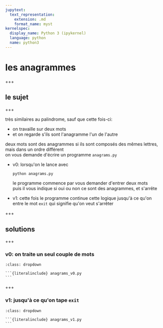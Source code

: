 ```yaml
---
jupytext:
  text_representation:
    extension: .md
    format_name: myst
kernelspec:
  display_name: Python 3 (ipykernel)
  language: python
  name: python3
---
```


# les anagrammes

+++

## le sujet

+++

très similaires au palindrome, sauf que cette fois-ci:

- on travaille sur deux mots
- et on regarde s'ils sont l'anagramme l'un de l'autre

deux mots sont des anagrammes si ils sont composés des mêmes lettres, mais dans un ordre différent  
on vous demande d'écrire un programme `anagrams.py`  

- v0: lorsqu'on le lance avec

  ```bash
  python anagrams.py
  ```

  le programme commence par vous demander d'entrer deux mots  
  puis il vous indique si oui ou non ce sont des anagrammes, et s'arrête

- v1: cette fois le programme continue cette logique jusqu'à ce qu'on entre le
  mot `exit` qui signifie qu'on veut s'arrêter

+++

## solutions

+++

### v0: on traite un seul couple de mots

````{admonition} pour voir la v0
:class: dropdown

```{literalinclude} anagrams_v0.py
```
````

+++

### v1: jusqu'à ce qu'on tape `exit`

````{admonition} la v1
:class: dropdown

```{literalinclude} anagrams_v1.py
```
````

